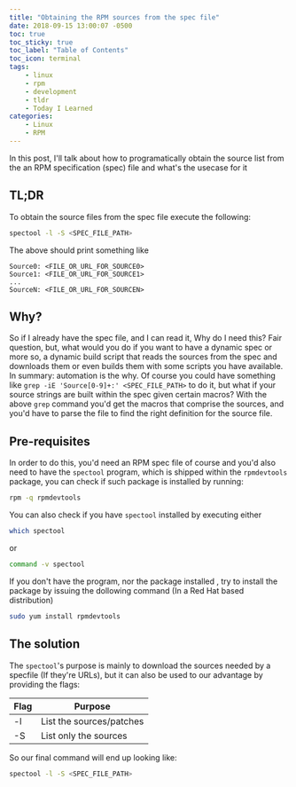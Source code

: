 ```yaml
---
title: "Obtaining the RPM sources from the spec file"
date: 2018-09-15 13:00:07 -0500
toc: true
toc_sticky: true
toc_label: "Table of Contents"
toc_icon: terminal
tags:
    - linux
    - rpm
    - development
    - tldr
    - Today I Learned
categories:
    - Linux
    - RPM
---
```

In this post, I'll talk about how to programatically obtain the source list from the an RPM specification (spec) file and what's the usecase for it
<!--more-->
## TL;DR
To obtain the source files from the spec file execute the following:
```bash
spectool -l -S <SPEC_FILE_PATH>
```
The above should print something like
```
Source0: <FILE_OR_URL_FOR_SOURCE0>
Source1: <FILE_OR_URL_FOR_SOURCE1>
...
SourceN: <FILE_OR_URL_FOR_SOURCEN>
```

## Why?
So if I already have the spec file, and I can read it, Why do I need this?
Fair question, but, what would you do if you want to have a dynamic spec or more so, a dynamic build script that reads the sources from the spec and downloads them or even builds them with some scripts you have available.
In summary: automation is the why.
Of course you could have something like `grep -iE 'Source[0-9]+:' <SPEC_FILE_PATH>` to do it, but what if your source strings are built within the spec given certain macros?
With the above `grep` command you'd get the macros that comprise the sources, and you'd have to parse the file to find the right definition for the source file.

## Pre-requisites
In order to do this, you'd need an RPM spec file of course and you'd also need to have the `spectool` program, which is shipped within the `rpmdevtools` package, you can check if such package is installed by running:
```bash
rpm -q rpmdevtools
```
You can also check if you have `spectool` installed by executing either
```bash
which spectool
```
or
```bash
command -v spectool
```
If you don't have the program, nor the package installed , try to install the package by issuing the dollowing command (In a Red Hat based distribution)
```bash
sudo yum install rpmdevtools
```

## The solution
The `spectool`'s purpose is mainly to download the sources needed by a specfile (If they're URLs), but it can also be used to our advantage by providing the flags:

| Flag | Purpose                  |
|------|--------------------------|
| -l   | List the sources/patches |
| -S   | List only the sources    |

So our final command will end up looking like:
```bash
spectool -l -S <SPEC_FILE_PATH>
```
